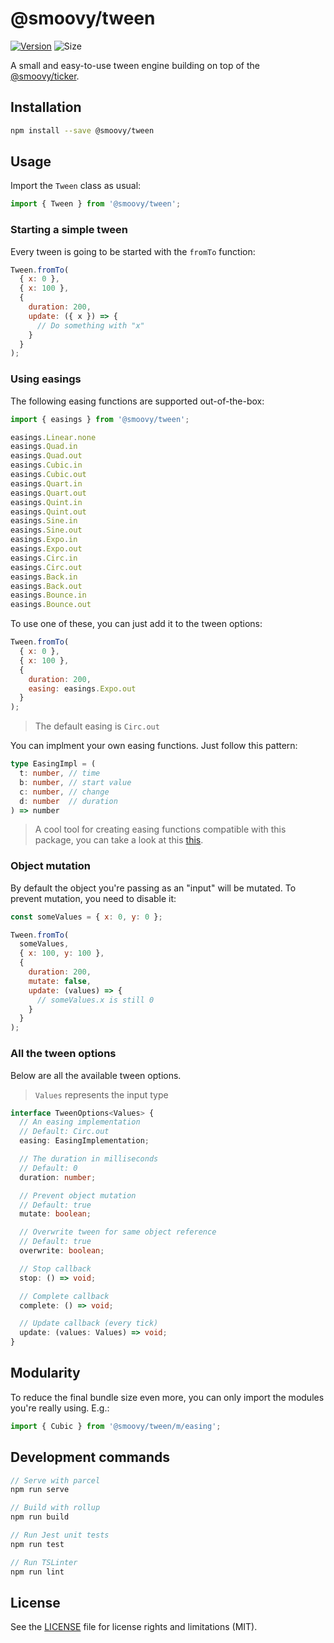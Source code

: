 # @smoovy/tween
[![Version](https://flat.badgen.net/npm/v/@smoovy/tween)](https://www.npmjs.com/package/@smoovy/tween) ![Size](https://flat.badgen.net/bundlephobia/minzip/@smoovy/tween)

A small and easy-to-use tween engine building on top of the [@smoovy/ticker](../ticker/README.md).

## Installation
```sh
npm install --save @smoovy/tween
```

## Usage
Import the `Tween` class as usual:
```js
import { Tween } from '@smoovy/tween';
```

### Starting a simple tween
Every tween is going to be started with the `fromTo` function:

```js
Tween.fromTo(
  { x: 0 },
  { x: 100 },
  {
    duration: 200,
    update: ({ x }) => {
      // Do something with "x"
    }
  }
);
```

### Using easings
The following easing functions are supported out-of-the-box:

```js
import { easings } from '@smoovy/tween';

easings.Linear.none
easings.Quad.in
easings.Quad.out
easings.Cubic.in
easings.Cubic.out
easings.Quart.in
easings.Quart.out
easings.Quint.in
easings.Quint.out
easings.Sine.in
easings.Sine.out
easings.Expo.in
easings.Expo.out
easings.Circ.in
easings.Circ.out
easings.Back.in
easings.Back.out
easings.Bounce.in
easings.Bounce.out
```

To use one of these, you can just add it to the tween options:

```js
Tween.fromTo(
  { x: 0 },
  { x: 100 },
  {
    duration: 200,
    easing: easings.Expo.out
  }
);
```
> The default easing is `Circ.out`

You can implment your own easing functions. Just follow this pattern:
```ts
type EasingImpl = (
  t: number, // time
  b: number, // start value
  c: number, // change
  d: number  // duration
) => number
```

> A cool tool for creating easing functions compatible with this package, you can take a look at this [this](http://www.timotheegroleau.com/Flash/experiments/easing_function_generator.htm).

### Object mutation
By default the object you're passing as an "input" will be mutated. To prevent mutation, you need to disable it:

```js
const someValues = { x: 0, y: 0 };

Tween.fromTo(
  someValues,
  { x: 100, y: 100 },
  {
    duration: 200,
    mutate: false,
    update: (values) => {
      // someValues.x is still 0
    }
  }
);
```

### All the tween options
Below are all the available tween options.
> `Values` represents the input type
```ts
interface TweenOptions<Values> {
  // An easing implementation
  // Default: Circ.out
  easing: EasingImplementation;

  // The duration in milliseconds
  // Default: 0
  duration: number;

  // Prevent object mutation
  // Default: true
  mutate: boolean;

  // Overwrite tween for same object reference
  // Default: true
  overwrite: boolean;

  // Stop callback
  stop: () => void;

  // Complete callback
  complete: () => void;

  // Update callback (every tick)
  update: (values: Values) => void;
}
```

## Modularity
To reduce the final bundle size even more, you can only import the modules you're really using. E.g.:

```js
import { Cubic } from '@smoovy/tween/m/easing';
```

## Development commands
```js
// Serve with parcel
npm run serve

// Build with rollup
npm run build

// Run Jest unit tests
npm run test

// Run TSLinter
npm run lint
```

## License
See the [LICENSE](../../LICENSE) file for license rights and limitations (MIT).
